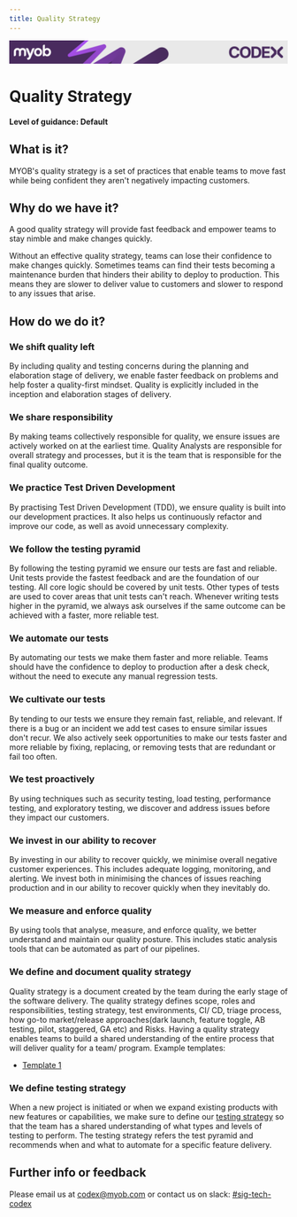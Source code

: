 ```yaml
---
title: Quality Strategy
---
```

<!-- confluence-page-id: 9293923467 -->
![](../assets/BANNER.png)
# Quality Strategy
#### Level of guidance: Default

## What is it?
MYOB's quality strategy is a set of practices that enable teams to move fast while being confident they aren't negatively impacting customers.

## Why do we have it?
A good quality strategy will provide fast feedback and empower teams to stay nimble and make changes quickly.

Without an effective quality strategy, teams can lose their confidence to make changes quickly. Sometimes teams can find their tests becoming a maintenance burden that hinders their ability to deploy to production. This means they are slower to deliver value to customers and slower to respond to any issues that arise.

## How do we do it?

### We shift quality left
By including quality and testing concerns during the planning and elaboration stage of delivery, we enable faster feedback on problems and help foster a quality-first mindset. Quality is explicitly included in the inception and elaboration stages of delivery.

### We share responsibility
By making teams collectively responsible for quality, we ensure issues are actively worked on at the earliest time.
Quality Analysts are responsible for overall strategy and processes, but it is the team that is responsible for the final quality outcome.

### We practice Test Driven Development
By practising Test Driven Development (TDD), we ensure quality is built into our development practices.
It also helps us continuously refactor and improve our code, as well as avoid unnecessary complexity.

### We follow the testing pyramid
By following the testing pyramid we ensure our tests are fast and reliable. Unit tests provide the fastest feedback and are the foundation of our testing.
All core logic should be covered by unit tests.
Other types of tests are used to cover areas that unit tests can't reach. Whenever writing tests higher in the pyramid, we always ask ourselves if the same outcome can be achieved with a faster, more reliable test.

### We automate our tests
By automating our tests we make them faster and more reliable. Teams should have the confidence to deploy to production after a desk check, without the need to execute any manual regression tests.

### We cultivate our tests
By tending to our tests we ensure they remain fast, reliable, and relevant. If there is a bug or an incident we add test cases to ensure similar issues don't recur. We also actively seek opportunities to make our tests faster and more reliable by fixing, replacing, or removing tests that are redundant or fail too often.

### We test proactively
By using techniques such as security testing, load testing, performance testing, and exploratory testing, we discover and address issues before they impact our customers.

### We invest in our ability to recover
By investing in our ability to recover quickly, we minimise overall negative customer experiences. This includes adequate logging, monitoring, and alerting. We invest both in minimising the chances of issues reaching production and in our ability to recover quickly when they inevitably do.

### We measure and enforce quality
By using tools that analyse, measure, and enforce quality, we better understand and maintain our quality posture. This includes static analysis tools that can be automated as part of our pipelines.

### We define and document quality strategy
Quality strategy is a document created by the team during the early stage of the software delivery. The quality strategy defines scope, roles and responsibilities, testing strategy, test environments, CI/ CD, triage process, how go-to market/release approaches(dark launch, feature toggle, AB testing, pilot, staggered, GA etc) and Risks. Having a quality strategy enables teams to build a shared understanding of the entire process that will deliver quality for a team/ program.
Example templates:  
* [Template 1](https://myobconfluence.atlassian.net/wiki/spaces/SA/pages/8693711665/Quality+Strategy+Structure)

### We define testing strategy 
When a new project is initiated or when we expand existing products with new features or capabilities, we make sure to define our [testing strategy](./testing-strategy.md) so that the team has a shared understanding of what types and levels of testing to perform. The testing strategy refers the test pyramid and recommends when and what to automate for a specific feature delivery.  

## Further info or feedback
Please email us at codex@myob.com or contact us on slack: [#sig-tech-codex](https://myob.slack.com/archives/C02N8ADPGUX)
